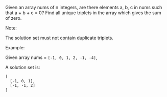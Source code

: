 Given an array nums of n integers, are there elements a, b, c in nums such that a + b + c = 0? Find all unique triplets in the array which gives the sum of zero.

Note:

The solution set must not contain duplicate triplets.

Example:

Given array nums =  `[-1, 0, 1, 2, -1, -4]`,

A solution set is:
```
[
  [-1, 0, 1],
  [-1, -1, 2]
]
```
